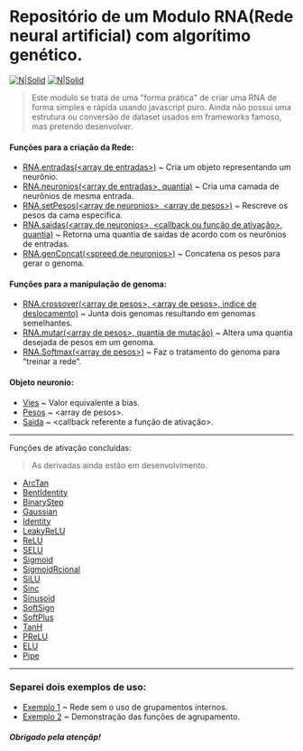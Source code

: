# Repositório de um Modulo RNA(Rede neural artificial) com algorítimo genético.

[![N|Solid](https://cdn.discordapp.com/attachments/631607183301148672/724397007170568313/paypal.png)](https://www.paypal.com/cgi-bin/webscr?cmd=_donations&business=fabinhoec2210@gmail.com&item_name=F%C3%A1bio&currency_code=BRL)  [![N|Solid](https://cdn.discordapp.com/attachments/631607183301148672/724397005543178270/picpay.png)](https://app.picpay.com/user/smuu)

> Este modulo se trata de uma "forma prática" de criar uma RNA de forma simples e rápida usando javascript puro.
> Ainda não possui uma estrutura ou conversão de dataset usados em frameworks famoso, mas pretendo desenvolver.


#### Funções para a criação da Rede:
- [RNA.entradas(\<array de entradas>)]() ~ Cria um objeto representando um neurônio.
- [RNA.neuronios(\<array de entradas>, quantia)]() ~ Cria uma camada de neurônios de mesma entrada.
- [RNA.setPesos(\<array de neuronios>, \<array de pesos>)]() ~ Rescreve os pesos da cama especifica.
- [RNA.saidas(\<array de neuronios>, \<callback ou função de ativação>, quantia)]() ~ Retorna uma quantia de saídas de acordo com os neurônios de entradas.
- [RNA.genConcat(\<spreed de neuronios>)]() ~ Concatena os pesos para gerar o genoma.


#### Funções para a manipulação de genoma:
- [RNA.crossover(\<array de pesos>, \<array de pesos>, indice de deslocamento)]() ~ Junta dois genomas resultando em genomas semelhantes.
- [RNA.mutar(\<array de pesos>, quantia de mutação)]() ~ Altera uma quantia desejada de pesos em um genoma.
- [RNA.Softmax(\<array de pesos>)]() ~ Faz o tratamento do genoma para "treinar a rede".


#### Objeto neuronio:
- [Vies]() ~ Valor equivalente a bias.
- [Pesos]() ~ \<array de pesos>.
- [Saida]() ~ \<callback referente a função de ativação>.

---

Funções de ativação concluidas:
> As derivadas ainda estão em desenvolvimento.
- [ArcTan]()
- [BentIdentity]()
- [BinaryStep]()
- [Gaussian]()
- [Identity]()
- [LeakyReLU]()
- [ReLU]()
- [SELU]()
- [Sigmoid]()
- [SigmoidRcional]()
- [SiLU]()
- [Sinc]()
- [Sinusoid]()
- [SoftSign]()
- [SoftPlus]()
- [TanH]()
- [PReLU]()
- [ELU]()
- [Pipe]()

---
### Separei dois exemplos de uso:
- [Exemplo 1]() ~ Rede sem o uso de grupamentos internos.
- [Exemplo 2]() ~ Demonstração das funções de agrupamento.

##### Obrigado pela atençãp!

